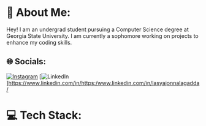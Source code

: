 # 💫 About Me:
Hey! I am an undergrad student pursuing a Computer Science degree at Georgia State University. I am currently a sophomore working on projects to enhance my coding skills.


## 🌐 Socials:
[![Instagram](https://img.shields.io/badge/Instagram-%23E4405F.svg?logo=Instagram&logoColor=white)](https://instagram.com/lasyaj) 
[![LinkedIn](https://img.shields.io/badge/LinkedIn-%230077B5.svg?logo=linkedin&logoColor=white)]https://www.linkedin.com/in/https:/www.linkedin.com/in/lasyajonnalagadda/

# 💻 Tech Stack:

